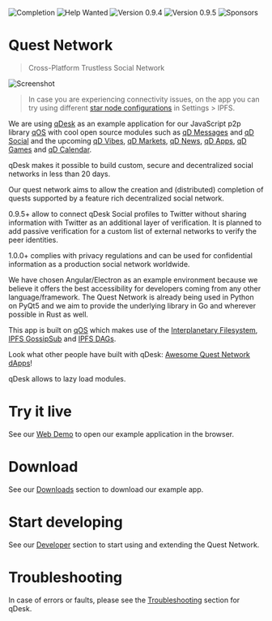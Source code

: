 ![Completion](https://img.shields.io/badge/completion-34%25-orange) ![Help Wanted](https://img.shields.io/badge/%20-help--wanted-%23159818) ![Version 0.9.4](https://img.shields.io/badge/stable-v0.9.4-green) ![Version 0.9.5](https://img.shields.io/badge/dev-v0.9.5-blue) ![Sponsors](https://img.shields.io/badge/sponsors-1-orange)

# Quest Network
> Cross-Platform Trustless Social Network

![Screenshot](https://github.com/QuestNetwork/qd-messages-ts/raw/0.9.3/doc/images/0.9.3.png?raw=true)

>In case you are experiencing connectivity issues, on the app you can try using different [star node configurations](qDesk#troubleshooting) in Settings > IPFS.

We are using [qDesk](qDesk.md) as an example application for our JavaScript p2p library [qOS](quest-os-js) with cool open source modules such as [qD Messages](qd-messages-ts) and [qD Social](qd-social-ts) and the upcoming  [qD Vibes](qd-vibes-ts), [qD Markets](qd-market-ts), [qD News](qd-news-ts), [qD Apps](qd-apps-ts), [qD Games](qd-games-ts) and [qD Calendar](qd-calendar-ts).

qDesk makes it possible to build custom, secure and decentralized social networks in less than 20 days.

Our quest network aims to allow the creation and (distributed) completion of quests supported by a feature rich decentralized social network.

0.9.5+ allow to connect qDesk Social profiles to Twitter without sharing information with Twitter as an additional layer of verification. It is planned to add passive verification for a custom list of external networks to verify the peer identities.

1.0.0+ complies with privacy regulations and can be used for confidential information as a production social network worldwide.

We have chosen Angular/Electron as an example environment because we believe it offers the best accessibility for developers coming from any other language/framework. The Quest Network is already being used in Python on PyQt5 and we aim to provide the underlying library in Go and wherever possible in Rust as well.

This app is built on [qOS](quest-os-js) which makes use of the [Interplanetary Filesystem](https://ipfs.io), [IPFS GossipSub](https://blog.ipfs.io/2020-05-20-gossipsub-v1.1/) and [IPFS DAGs](https://docs.ipfs.io/concepts/merkle-dag/).

Look what other people have built with qDesk: [Awesome Quest Network dApps](awesome)!

qDesk allows to lazy load modules.


# Try it live

See our [Web Demo](web-demo.md) to open our example application in the browser.

# Download

See our [Downloads](download.md) section to download our example app.

# Start developing

See our [Developer](development.md) section to start using and extending the Quest Network.

# Troubleshooting

In case of errors or faults, please see the [Troubleshooting](qDesk#troubleshooting) section for qDesk.
